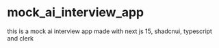 # mock_ai_interview_app
this is a mock ai interview app made with next js 15, shadcnui, typescript and clerk
